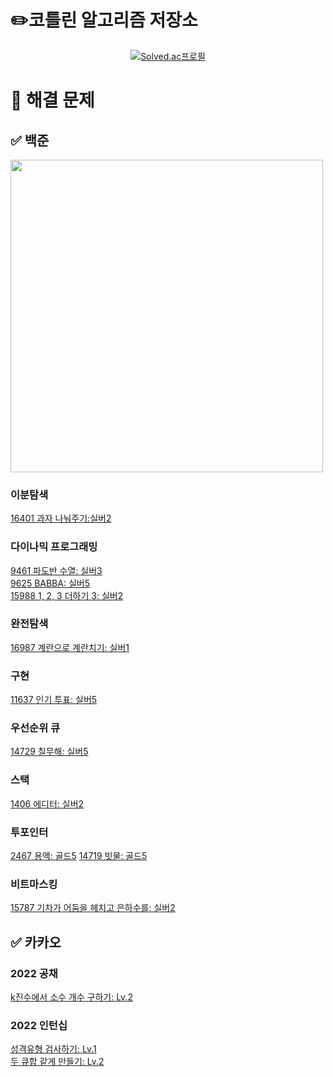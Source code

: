 # ✏️코틀린 알고리즘 저장소
[<div align=center>![Solved.ac프로필](http://mazassumnida.wtf/api/v2/generate_badge?boj=emforhs246)](https://solved.ac/emforhs246)</div>


# 📖 해결 문제
## ✅ 백준
<img src="https://user-images.githubusercontent.com/39405316/194695477-aab47732-394f-458b-8c72-ad444d094a29.png" width=500>

### 이분탐색
[16401 과자 나눠주기:실버2](https://www.acmicpc.net/problem/16401)  


### 다이나믹 프로그래밍
[9461 파도반 수열: 실버3](https://www.acmicpc.net/problem/9461)  
[9625 BABBA: 실버5](https://www.acmicpc.net/problem/9625)  
[15988 1, 2, 3 더하기 3: 실버2](https://www.acmicpc.net/problem/15988)  

### 완전탐색
[16987 계란으로 계란치기: 실버1](https://www.acmicpc.net/problem/16987)

### 구현
[11637 인기 투표: 실버5](https://www.acmicpc.net/problem/11637)

### 우선순위 큐
[14729 칠무해: 실버5](https://www.acmicpc.net/problem/14729)

### 스택
[1406 에디터: 실버2](https://www.acmicpc.net/problem/1406)

### 투포인터
[2467 용액: 골드5](https://www.acmicpc.net/problem/2467)
[14719 빗물: 골드5](https://www.acmicpc.net/problem/14719)

### 비트마스킹
[15787 기차가 어둠을 헤치고 은하수를: 실버2](https://www.acmicpc.net/problem/15787)

## ✅ 카카오
### 2022 공채
[k진수에서 소수 개수 구하기: Lv.2](https://school.programmers.co.kr/learn/courses/30/lessons/92335)

### 2022 인턴십
[성격유형 검사하기: Lv.1](https://school.programmers.co.kr/learn/courses/30/lessons/118666)  
[두 큐합 같게 만들기: Lv.2](https://school.programmers.co.kr/learn/courses/30/lessons/118667)

